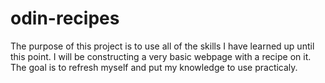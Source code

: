 # odin-recipes
The purpose of this project is to use all of the skills I have learned up until this point.
I will be constructing a very basic webpage with a recipe on it.
The goal is to refresh myself and put my knowledge to use practicaly.